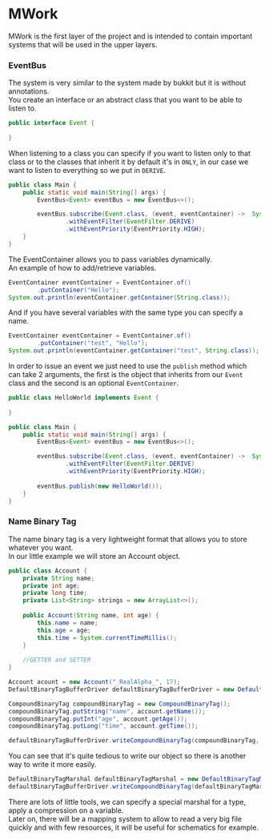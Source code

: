 # MWork

MWork is the first layer of the project and is intended to contain important systems that will be used in the upper layers.

### EventBus

The system is very similar to the system made by bukkit but it is without annotations.\
You create an interface or an abstract class that you want to be able to listen to.

```java
public interface Event {
    
}
```

When listening to a class you can specify if you want to listen only to that class or to the classes that inherit it by default it's in `ONLY`, in our case we want to listen to everything so we put in `DERIVE`.

```java
public class Main {
    public static void main(String[] args) {
        EventBus<Event> eventBus = new EventBus<>();

        eventBus.subscribe(Event.class, (event, eventContainer) ->  System.out.println(event.getClass()))
                .withEventFilter(EventFilter.DERIVE)
                .withEventPriority(EventPriority.HIGH);
    }
}
```

The EventContainer allows you to pass variables dynamically. \
An example of how to add/retrieve variables.
```java
EventContainer eventContainer = EventContainer.of()
        .putContainer("Hello");
System.out.println(eventContainer.getContainer(String.class));
```

And if you have several variables with the same type you can specify a name.
```java
EventContainer eventContainer = EventContainer.of()
        .putContainer("test", "Hello");
System.out.println(eventContainer.getContainer("test", String.class));
```
In order to issue an event we just need to use the `publish` method which can take 2 arguments, the first is the object that inherits from our `Event` class and the second is an optional `EventContainer`. 
```java
public class HelloWorld implements Event {
    
}
```

```java
public class Main {
    public static void main(String[] args) {
        EventBus<Event> eventBus = new EventBus<>();

        eventBus.subscribe(Event.class, (event, eventContainer) ->  System.out.println(event.getClass()))
                .withEventFilter(EventFilter.DERIVE)
                .withEventPriority(EventPriority.HIGH);
        
        eventBus.publish(new HelloWorld());
    }
}
```
### Name Binary Tag

The name binary tag is a very lightweight format that allows you to store whatever you want.\
In our little example we will store an Account object.

```java
public class Account {
    private String name;
    private int age;
    private long time;
    private List<String> strings = new ArrayList<>();
    
    public Account(String name, int age) {
        this.name = name;
        this.age = age;
        this.time = System.currentTimeMillis();
    }
    
    //GETTER and SETTER
}
```

```java
Account acount = new Account("_RealAlpha_", 17);
DefaultBinaryTagBufferDriver defaultBinaryTagBufferDriver = new DefaultBinaryTagBufferDriver();

CompoundBinaryTag compoundBinaryTag = new CompoundBinaryTag();
compoundBinaryTag.putString("name", account.getName());
compoundBinaryTag.putInt("age", account.getAge());
compoundBinaryTag.putLong("time", account.getTime());

defaultBinaryTagBufferDriver.writeCompoundBinaryTag(compoundBinaryTag, new File("test.dat"));
```
You can see that it's quite tedious to write our object so there is another way to write it more easily.

```java
DefaultBinaryTagMarshal defaultBinaryTagMarshal = new DefaultBinaryTagMarshal();
defaultBinaryTagBufferDriver.writeCompoundBinaryTag(defaultBinaryTagMarshal.marshal(accountContext), new File("test.dat"));
```
There are lots of little tools, we can specify a special marshal for a type, apply a compression on a variable.\
Later on, there will be a mapping system to allow to read a very big file quickly and with few resources, it will be useful for schematics for example.